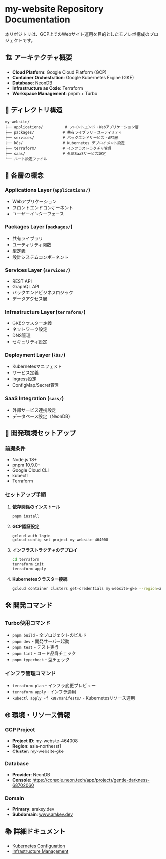 # my-website Repository Documentation

本リポジトリは、GCP上でのWebサイト運用を目的としたモノレポ構成のプロジェクトです。

## 🏗️ アーキテクチャ概要

- **Cloud Platform**: Google Cloud Platform (GCP)
- **Container Orchestration**: Google Kubernetes Engine (GKE)
- **Database**: NeonDB
- **Infrastructure as Code**: Terraform
- **Workspace Management**: pnpm + Turbo

## 📁 ディレクトリ構造

```
my-website/
├── applications/          # フロントエンド・Webアプリケーション層
├── packages/             # 共有ライブラリ・ユーティリティ
├── services/             # バックエンドサービス・API層
├── k8s/                  # Kubernetes デプロイメント設定
├── terraform/            # インフラストラクチャ管理
├── saas/                 # 外部SaaSサービス設定
└── ルート設定ファイル
```

## 🎯 各層の概念

### Applications Layer (`applications/`)
- Webアプリケーション
- フロントエンドコンポーネント
- ユーザーインターフェース

### Packages Layer (`packages/`)
- 共有ライブラリ
- ユーティリティ関数
- 型定義
- 設計システムコンポーネント

### Services Layer (`services/`)
- REST API
- GraphQL API
- バックエンドビジネスロジック
- データアクセス層

### Infrastructure Layer (`terraform/`)
- GKEクラスター定義
- ネットワーク設定
- DNS管理
- セキュリティ設定

### Deployment Layer (`k8s/`)
- Kubernetesマニフェスト
- サービス定義
- Ingress設定
- ConfigMap/Secret管理

### SaaS Integration (`saas/`)
- 外部サービス連携設定
- データベース設定（NeonDB）

## 🚀 開発環境セットアップ

### 前提条件
- Node.js 18+
- pnpm 10.9.0+
- Google Cloud CLI
- kubectl
- Terraform

### セットアップ手順

1. **依存関係のインストール**
   ```bash
   pnpm install
   ```

2. **GCP認証設定**
   ```bash
   gcloud auth login
   gcloud config set project my-website-464008
   ```

3. **インフラストラクチャのデプロイ**
   ```bash
   cd terraform
   terraform init
   terraform apply
   ```

4. **Kubernetesクラスター接続**
   ```bash
   gcloud container clusters get-credentials my-website-gke --region=asia-northeast1
   ```

## 🛠️ 開発コマンド

### Turbo使用コマンド
- `pnpm build` - 全プロジェクトのビルド
- `pnpm dev` - 開発サーバー起動
- `pnpm test` - テスト実行
- `pnpm lint` - コード品質チェック
- `pnpm typecheck` - 型チェック

### インフラ管理コマンド
- `terraform plan` - インフラ変更プレビュー
- `terraform apply` - インフラ適用
- `kubectl apply -f k8s/manifests/` - Kubernetesリソース適用

## 🌐 環境・リソース情報

### GCP Project
- **Project ID**: my-website-464008
- **Region**: asia-northeast1
- **Cluster**: my-website-gke

### Database
- **Provider**: NeonDB
- **Console**: https://console.neon.tech/app/projects/gentle-darkness-68702060

### Domain
- **Primary**: arakey.dev
- **Subdomain**: www.arakey.dev

## 📚 詳細ドキュメント

- [Kubernetes Configuration](./k8s/README.md)
- [Infrastructure Management](./terraform/README.md)
